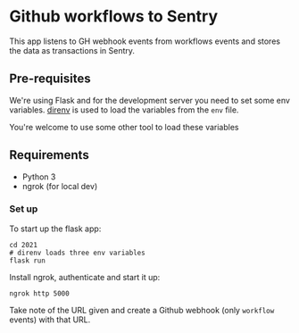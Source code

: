 # Github workflows to Sentry

This app listens to GH webhook events from workflows events and stores the data as
transactions in Sentry.

## Pre-requisites

We're using Flask and for the development server you need to set some env variables. [direnv](https://github.com/direnv/direnv) is used to load the variables from the `env` file.

You're welcome to use some other tool to load these variables

## Requirements

- Python 3
- ngrok (for local dev)

### Set up

To start up the flask app:

```shell
cd 2021
# direnv loads three env variables
flask run
```

Install ngrok, authenticate and start it up:

```shell
ngrok http 5000
```

Take note of the URL given and create a Github webhook (only `workflow` events) with that URL.
